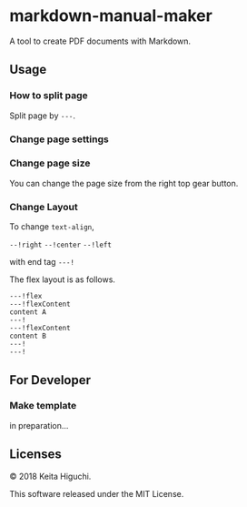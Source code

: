 # markdown-manual-maker

A tool to create PDF documents with Markdown.

## Usage

### How to split page

Split page by `---`.


### Change page settings

### Change page size

You can change the page size from the right top gear button.

### Change Layout

To change `text-align`,

`--!right`
`--!center`
`--!left`

with end tag `---!`

The flex layout is as follows.

```
---!flex
---!flexContent
content A
---!
---!flexContent
content B
---!
---!
```


## For Developer

### Make template

in preparation...


## Licenses

© 2018 Keita Higuchi.

This software released under the MIT License.




